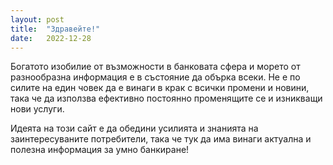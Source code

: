 ```yaml
---
layout: post
title:  "Здравейте!"
date:   2022-12-28
---
```

Богатото изобилие от възможности в банковата сфера и морето от разнообразна информация е в състояние да обърка всеки. Не е по силите на един човек да е винаги в крак с всички промени и новини, така че да използва ефективно постоянно променящите се и изникващи нови услуги.

Идеята на този сайт е да обедини усилията и знанията на заинтересуваните потребители, така че тук да има винаги актуална и полезна информация за умно банкиране!